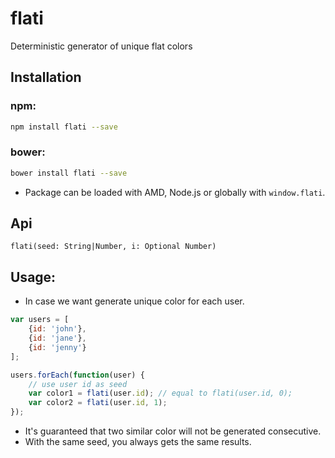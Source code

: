 # flati

Deterministic generator of unique flat colors

## Installation

### npm:
```sh
npm install flati --save
```

### bower:
```sh
bower install flati --save
```

* Package can be loaded with AMD, Node.js or globally with `window.flati`.

## Api

`flati(seed: String|Number, i: Optional Number)`

## Usage:

* In case we want generate unique color for each user.

```javascript
var users = [
    {id: 'john'},
    {id: 'jane'},
    {id: 'jenny'}
];

users.forEach(function(user) {
    // use user id as seed
    var color1 = flati(user.id); // equal to flati(user.id, 0);
    var color2 = flati(user.id, 1);
});
```

* It's guaranteed that two similar color will not be generated consecutive.
* With the same seed, you always gets the same results.